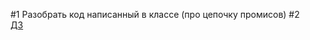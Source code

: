 #1
Разобрать код написанный в классе (про цепочку промисов)
#2  
  [ДЗ](https://docs.google.com/document/d/1YEaJbwrQwMpiz1SuZmIy6D9dkUFXPSTnVmxs2rxki5I/edit?usp=share_link)  
